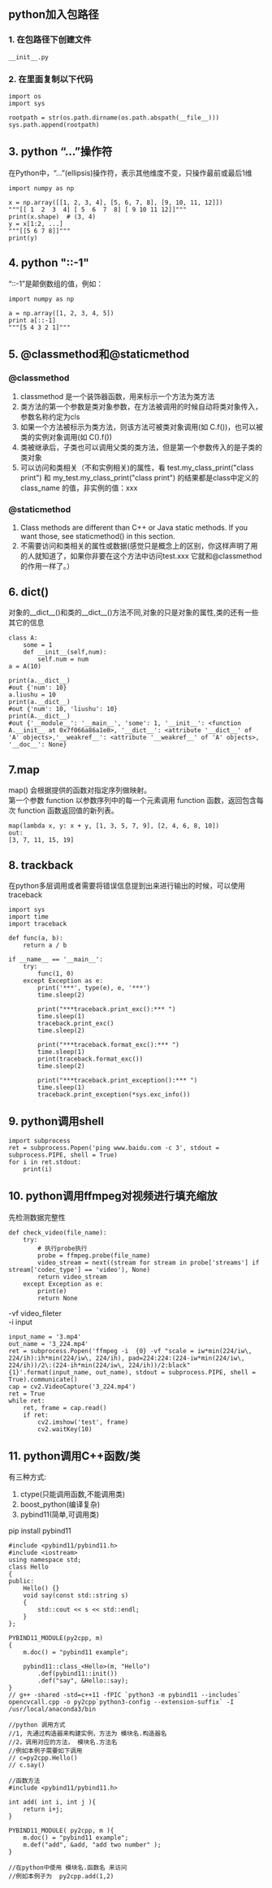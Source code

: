 ## python加入包路径
### 1. 在包路径下创建文件
    __init__.py
### 2. 在里面复制以下代码
    import os
    import sys

    rootpath = str(os.path.dirname(os.path.abspath(__file__)))
    sys.path.append(rootpath)
    
## 3. python “...”操作符
在Python中，“...”(ellipsis)操作符，表示其他维度不变，只操作最前或最后1维

    import numpy as np
    
    x = np.array([[1, 2, 3, 4], [5, 6, 7, 8], [9, 10, 11, 12]])
    """[[ 1  2  3  4] [ 5  6  7  8] [ 9 10 11 12]]"""
    print(x.shape)  # (3, 4)
    y = x[1:2, ...]
    """[[5 6 7 8]]"""
    print(y)

## 4. python "::-1"
“::-1”是颠倒数组的值，例如：  

    import numpy as np

    a = np.array([1, 2, 3, 4, 5])
    print a[::-1]
    """[5 4 3 2 1]"""

## 5. @classmethod和@staticmethod
### @classmethod    
   1. classmethod 是一个装饰器函数，用来标示一个方法为类方法    
   2. 类方法的第一个参数是类对象参数，在方法被调用的时候自动将类对象传入，参数名称约定为cls  
   3. 如果一个方法被标示为类方法，则该方法可被类对象调用(如 C.f())，也可以被类的实例对象调用(如 C().f())  
   4. 类被继承后，子类也可以调用父类的类方法，但是第一个参数传入的是子类的类对象    
   5. 可以访问和类相关（不和实例相关)的属性，看 test.my_class_print("class print") 和 my_test.my_class_print("class print") 的结果都是class中定义的class_name  的值，非实例的值：xxx 

### @staticmethod    
   1. Class methods are different than C++ or Java static methods. If you want those, see staticmethod() in this section.  
   2. 不需要访问和类相关的属性或数据(感觉只是概念上的区别，你这样声明了用的人就知道了，如果你非要在这个方法中访问test.xxx 它就和@classmethod的作用一样了。）
   
## 6. __dict__()
对象的__dict__()和类的__dict__()方法不同,对象的只是对象的属性,类的还有一些其它的信息    

    class A:
        some = 1
        def __init__(self,num):
            self.num = num
    a = A(10)

    print(a.__dict__)
    #out {'num': 10}
    a.liushu = 10
    print(a.__dict__)
    #out {'num': 10, 'liushu': 10}
    print(A.__dict__)
    #out {'__module__': '__main__', 'some': 1, '__init__': <function A.__init__ at 0x7f066a86a1e0>, '__dict__': <attribute '__dict__' of 'A' objects>,'__weakref__': <attribute '__weakref__' of 'A' objects>, '__doc__': None}

## 7.map
map() 会根据提供的函数对指定序列做映射。  
第一个参数 function 以参数序列中的每一个元素调用 function 函数，返回包含每次 function 函数返回值的新列表。  

    map(lambda x, y: x + y, [1, 3, 5, 7, 9], [2, 4, 6, 8, 10])
    out:
    [3, 7, 11, 15, 19]
    
## 8. trackback
在python多层调用或者需要将错误信息提到出来进行输出的时候，可以使用traceback  

    import sys
    import time
    import traceback

    def func(a, b):
        return a / b

    if __name__ == '__main__':
        try:
            func(1, 0)
        except Exception as e:
            print('***', type(e), e, '***')
            time.sleep(2)

            print("***traceback.print_exc():*** ")
            time.sleep(1)
            traceback.print_exc()
            time.sleep(2)

            print("***traceback.format_exc():*** ")
            time.sleep(1)
            print(traceback.format_exc())
            time.sleep(2)

            print("***traceback.print_exception():*** ")
            time.sleep(1)
            traceback.print_exception(*sys.exc_info())
## 9. python调用shell
    import subprocess
    ret = subprocess.Popen('ping www.baidu.com -c 3', stdout = subprocess.PIPE, shell = True)
    for i in ret.stdout:
        print(i)

## 10. python调用ffmpeg对视频进行填充缩放
先检测数据完整性

    def check_video(file_name):
        try:
            # 执行probe执行
            probe = ffmpeg.probe(file_name)
            video_stream = next((stream for stream in probe['streams'] if stream['codec_type'] == 'video'), None)
            return video_stream
        except Exception as e:
            print(e)
            return None



-vf video_fileter  
-i input  

    input_name = '3.mp4'
    out_name = '3_224.mp4'
    ret = subprocess.Popen('ffmpeg -i  {0} -vf "scale = iw*min(224/iw\, 224/ih):ih*min(224/iw\, 224/ih), pad=224:224:(224-iw*min(224/iw\, 224/ih))/2\:(224-ih*min(224/iw\, 224/ih))/2:black" {1}'.format(input_name, out_name), stdout = subprocess.PIPE, shell = True).communicate() 
    cap = cv2.VideoCapture('3_224.mp4')
    ret = True
    while ret:
        ret, frame = cap.read()
        if ret:
            cv2.imshow('test', frame)
            cv2.waitKey(10)


## 11. python调用C++函数/类
有三种方式:  
1. ctype(只能调用函数,不能调用类)  
2. boost_python(编译复杂)  
3. pybind11(简单,可调用类)  

pip install pybind11  

    #include <pybind11/pybind11.h>
    #include <iostream>
    using namespace std;
    class Hello
    {
    public:
        Hello() {}
        void say(const std::string s)
        {
            std::cout << s << std::endl;
        }
    };

    PYBIND11_MODULE(py2cpp, m)
    {
        m.doc() = "pybind11 example";

        pybind11::class_<Hello>(m, "Hello")
            .def(pybind11::init())
            .def("say", &Hello::say);
    }
    // g++ -shared -std=c++11 -fPIC `python3 -m pybind11 --includes` opencvcall.cpp -o py2cpp`python3-config --extension-suffix` -I /usr/local/anaconda3/bin

    //python 调用方式
    //1, 先通过构造器来构建实例，方法为 模块名.构造器名
    //2，调用对应的方法， 模块名.方法名
    //例如本例子需要如下调用
    // c=py2cpp.Hello()
    // c.say()
    
    //函数方法
    #include <pybind11/pybind11.h>

    int add( int i, int j ){
        return i+j;
    }

    PYBIND11_MODULE( py2cpp, m ){
        m.doc() = "pybind11 example";
        m.def("add", &add, "add two number" );
    }

    //在python中使用 模块名.函数名 来访问
    //例如本例子为  py2cpp.add(1,2)
